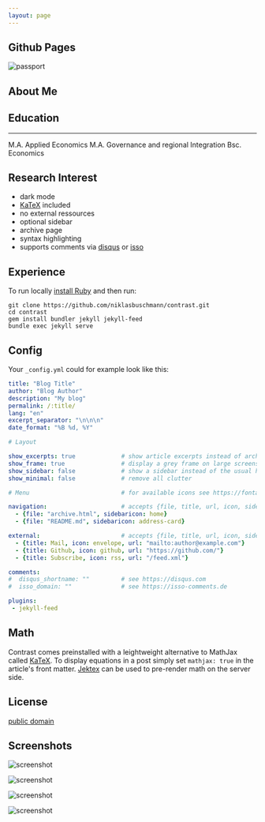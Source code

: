 ```yaml
---
layout: page
---
```


## Github Pages

![passport](akinyemipassport.png "Akinyemi Afolabi")


## About Me


## Education
---
M.A. Applied Economics
M.A. Governance and regional Integration
Bsc. Economics

## Research Interest

 - dark mode
 - [KaTeX](https://katex.org) included
 - no external ressources
 - optional sidebar
 - archive page
 - syntax highlighting
 - supports comments via [disqus](https://disqus.com/) or [isso](http://posativ.org/isso/)

## Experience

To run locally [install Ruby](https://www.ruby-lang.org/en/documentation/installation/) and then run:

```
git clone https://github.com/niklasbuschmann/contrast.git
cd contrast
gem install bundler jekyll jekyll-feed
bundle exec jekyll serve
```

## Config

Your `_config.yml` could for example look like this:

```yaml
title: "Blog Title"
author: "Blog Author"
description: "My blog"
permalink: /:title/
lang: "en"
excerpt_separator: "\n\n\n"
date_format: "%B %d, %Y"

# Layout

show_excerpts: true             # show article excerpts instead of archive list on the home page
show_frame: true                # display a grey frame on large screens
show_sidebar: false             # show a sidebar instead of the usual header
show_minimal: false             # remove all clutter

# Menu                          # for available icons see https://fontawesome.com/v5/icons/

navigation:                     # accepts {file, title, url, icon, sidebaricon}
  - {file: "archive.html", sidebaricon: home}
  - {file: "README.md", sidebaricon: address-card}

external:                       # accepts {file, title, url, icon, sidebaricon}
  - {title: Mail, icon: envelope, url: "mailto:author@example.com"}
  - {title: Github, icon: github, url: "https://github.com/"}
  - {title: Subscribe, icon: rss, url: "/feed.xml"}

comments:
#  disqus_shortname: ""         # see https://disqus.com
#  isso_domain: ""              # see https://isso-comments.de

plugins:
 - jekyll-feed
```

## Math

Contrast comes preinstalled with a leightweight alternative to MathJax called [KaTeX](https://katex.org/). To display equations in a post simply set `mathjax: true` in the article's front matter. [Jektex](https://github.com/yagarea/jektex) can be used to pre-render math on the server side.

## License

[public domain](http://unlicense.org/)

## Screenshots

![screenshot](https://github.com/user-attachments/assets/8f0ef4bc-f079-495e-8c31-5867b8ccd25c)

![screenshot](https://github.com/user-attachments/assets/e5e6d189-3251-41f4-baba-ff42be65f666)

![screenshot](https://github.com/user-attachments/assets/d31879ae-7113-42be-b580-1e96a2aedd29)

![screenshot](https://github.com/user-attachments/assets/d524ce47-8d8c-473e-afc6-79b34fae63e8)
